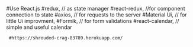 #Use React.js
     #redux, // as state manager
     #react-redux, //for component connection to state
     #axios, // for requests to the server
     #Material Ui, // for little Ui improvment,
     #Formik, // for form validations
     #react-calendar, // simple and useful calendar 
     
     
     #https://shrouded-crag-83789.herokuapp.com/

